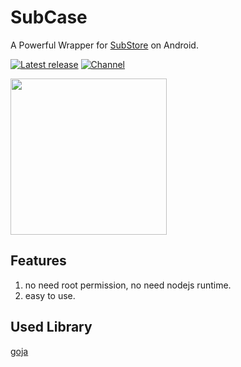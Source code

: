 # SubCase

A Powerful Wrapper for [SubStore](https://github.com/sub-store-org/Sub-Store) on Android.

[![Latest release](https://img.shields.io/github/v/release/anobrick/SubCase?label=Release&logo=github)](https://github.com/anobrick/SubCase/releases/latest)
[![Channel](https://img.shields.io/badge/Follow-Telegram-blue.svg?logo=telegram)](https://t.me/subcase_group)


<img src="https://github.com/user-attachments/assets/369af4cd-9699-4c40-ba46-7e37085ee891" width="250">

## Features
1. no need root permission, no need nodejs runtime.  
2. easy to use.  

## Used Library

[goja](https://github.com/dop251/goja)
